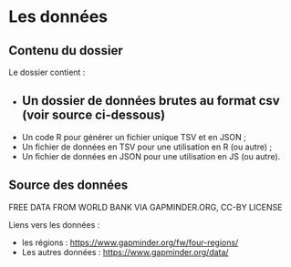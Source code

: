 # Les données

## Contenu du dossier

Le dossier contient :
- Un dossier de données brutes au format csv (voir source ci-dessous)
    - 
- Un code R pour générer un fichier unique TSV et en JSON ;
- Un fichier de données en TSV pour une utilisation en R (ou autre) ;
- Un fichier de données en JSON pour une utilisation en JS (ou autre). 

## Source des données 

FREE DATA FROM WORLD BANK VIA GAPMINDER.ORG, CC-BY LICENSE

Liens vers les données :
- les régions : https://www.gapminder.org/fw/four-regions/
- Les autres données : https://www.gapminder.org/data/
